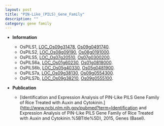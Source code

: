 ```yaml
---
layout: post
title: "PIN-Like_(PILS)_Gene_Family"
description: ""
category: gene family
---
```


* **Information**  
    + OsPILS1, [LOC_Os09g31478](http://rice.uga.edu/cgi-bin/ORF_infopage.cgi?orf=LOC_Os09g31478), [Os09g0491740](https://rapdb.dna.affrc.go.jp/locus/?name=Os09g0491740).
    + OsPILS2, [LOC_Os08g09190](http://rice.uga.edu/cgi-bin/ORF_infopage.cgi?orf=LOC_Os08g09190), [Os08g0191000](https://rapdb.dna.affrc.go.jp/locus/?name=Os08g0191000).
    + OsPILS5, [LOC_Os07g20510](http://rice.uga.edu/cgi-bin/ORF_infopage.cgi?orf=LOC_Os07g20510), [Os07g0300200](https://rapdb.dna.affrc.go.jp/locus/?name=Os07g0300200).
    + OsPILS6a, [LOC_Os01g60230](http://rice.uga.edu/cgi-bin/ORF_infopage.cgi?orf=LOC_Os01g60230), [Os01g0818000](https://rapdb.dna.affrc.go.jp/locus/?name=Os01g0818000).
    + OsPILS6b, [LOC_Os05g40330](http://rice.uga.edu/cgi-bin/ORF_infopage.cgi?orf=LOC_Os05g40330), [Os05g0481900](https://rapdb.dna.affrc.go.jp/locus/?name=Os05g0481900).
    + OsPILS7a, [LOC_Os09g38130](http://rice.uga.edu/cgi-bin/ORF_infopage.cgi?orf=LOC_Os09g38130), [Os09g0554300](https://rapdb.dna.affrc.go.jp/locus/?name=Os09g0554300).
    + OsPILS7b, [LOC_Os09g38210](http://rice.uga.edu/cgi-bin/ORF_infopage.cgi?orf=LOC_Os09g38210), [Os09g0555100](https://rapdb.dna.affrc.go.jp/locus/?name=Os09g0555100).

* **Publication**  
    + [Identification and Expression Analysis of PIN-Like PILS Gene Family of Rice Treated with Auxin and Cytokinin.](http://www.ncbi.nlm.nih.gov/pubmed?term=Identification and Expression Analysis of PIN-Like PILS Gene Family of Rice Treated with Auxin and Cytokinin.%5BTitle%5D), 2015, Genes (Basel).


